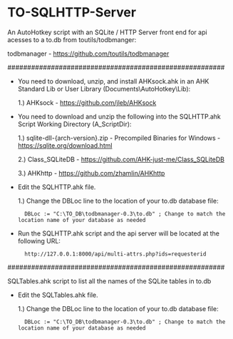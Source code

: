 # TO-SQLHTTP-Server
An AutoHotkey script with an SQLite / HTTP Server front end for api acesses to a to.db from toutils/todbmanger:
  
  todbmanager - https://github.com/toutils/todbmanager

#######################################################


* You need to download, unzip, and install AHKsock.ahk in an AHK Standard Lib or User Library (Documents\AutoHotkey\Lib):
  
    1.) AHKsock - https://github.com/jleb/AHKsock




* You need to download and unzip the following into the SQLHTTP.ahk Script Working Directory (A_ScriptDir):
 
    1.) sqlite-dll-{arch-version}.zip - Precompiled Binaries for Windows - https://sqlite.org/download.html
 
    2.) Class_SQLiteDB - https://github.com/AHK-just-me/Class_SQLiteDB
 
    3.) AHKhttp - https://github.com/zhamlin/AHKhttp




* Edit the SQLHTTP.ahk file.

    1.) Change the DBLoc line to the location of your to.db database file:

        DBLoc := "C:\TO_DB\todbmanager-0.3\to.db" ; Change to match the location name of your database as needed



* Run the SQLHTTP.ahk script and the api server will be located at the following URL:

        http://127.0.0.1:8000/api/multi-attrs.php?ids=requesterid


#######################################################


SQLTables.ahk script to list all the names of the SQLite tables in to.db

* Edit the SQLTables.ahk file.

    1.) Change the DBLoc line to the location of your to.db database file:

        DBLoc := "C:\TO_DB\todbmanager-0.3\to.db" ; Change to match the location name of your database as needed
